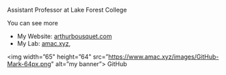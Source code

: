 Assistant Professor at Lake Forest College

You can see more

* My Website: [arthurbousquet.com](https://arthurbousquet.com)
* My Lab: [amac.xyz](https://www.amac.xyz), 


<img width=”65" height=”64" src=”https://www.amac.xyz/images/GitHub-Mark-64px.png" alt=”my banner”> GitHub
